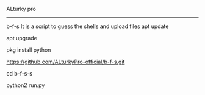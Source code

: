 ALturky pro
___________
b-f-s It is a script to guess the shells and upload files
apt update

apt upgrade

pkg install python

https://github.com/ALturkyPro-official/b-f-s.git

cd b-f-s-s

python2 run.py
  
